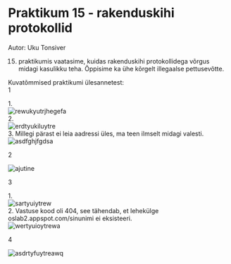 # Praktikum 15 - rakenduskihi protokollid
Autor: Uku Tonsiver

15. praktikumis vaatasime, kuidas rakenduskihi protokollidega võrgus midagi kasulikku teha. Õppisime ka ühe kõrgelt illegaalse pettusevõtte.

Kuvatõmmised praktikumi ülesannetest:<br>
1

1.<br>
![rewukyutrjhegefa](https://user-images.githubusercontent.com/92918498/209028106-f8f5eb46-3bfc-440f-83d2-ce1e95b1178e.jpg)<br>
2.<br>
![erdtyukiluytre](https://user-images.githubusercontent.com/92918498/209028138-9f2263f8-ff3e-44df-a0d2-35f069c7d6ce.jpg)<br>
3. Millegi pärast ei leia aadressi üles, ma teen ilmselt midagi valesti.<br>
![asdfghjfgdsa](https://user-images.githubusercontent.com/92918498/209218353-dedf60c5-1403-4315-9a44-95185f4feb6c.jpg)<br>

2

![ajutine](https://user-images.githubusercontent.com/92918498/209206547-9af5fba8-ee98-4302-bd5c-eb25734e8ff1.jpg)

3

1.<br>
![sartyuiytrew](https://user-images.githubusercontent.com/92918498/209212429-81e44940-084f-4f73-8771-872e724bd5c5.jpg)<br>
2. Vastuse kood oli 404, see tähendab, et lehekülge oslab2.appspot.com/sinunimi ei eksisteeri.<br>
![wertyuioytrewa](https://user-images.githubusercontent.com/92918498/209212442-9d8a4ef3-2310-41cc-b5a7-6a3ff4d033e8.jpg)

4

![asdrtyfuytreawq](https://user-images.githubusercontent.com/92918498/209217506-aba0508c-b15d-4a11-9e01-3309f4a7a19d.jpg)
